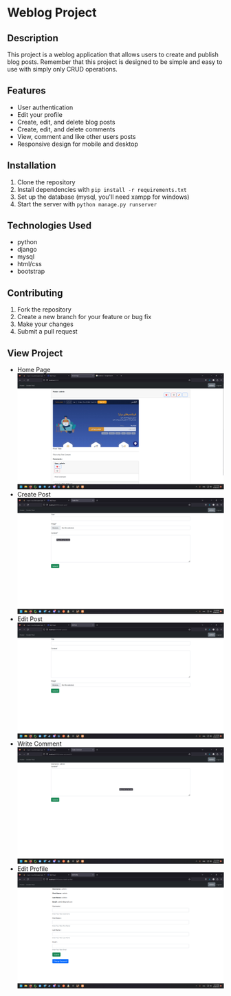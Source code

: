 # Weblog Project

## Description
This project is a weblog application that allows users to create and publish blog posts.
Remember that this project is designed to be simple and easy to use with simply only CRUD operations.

## Features
- User authentication
- Edit your profile
- Create, edit, and delete blog posts
- Create, edit, and delete comments
- View, comment and like other users posts
- Responsive design for mobile and desktop

## Installation
1. Clone the repository
2. Install dependencies with `pip install -r requirements.txt`
3. Set up the database (mysql, you'll need xampp for windows)
4. Start the server with `python manage.py runserver`

## Technologies Used
- python
- django
- mysql
- html/css
- bootstrap

## Contributing
1. Fork the repository
2. Create a new branch for your feature or bug fix
3. Make your changes
4. Submit a pull request

## View Project
- Home Page
![homepage](ScreenShots/homepage.png)
- Create Post
![createpost](ScreenShots/create-post.png)
- Edit Post
![editpost](ScreenShots/edit-post.png)
- Write Comment
![writecomment](ScreenShots/write-comment.png)
- Edit Profile
![editprofile](ScreenShots/edit-profile.png)